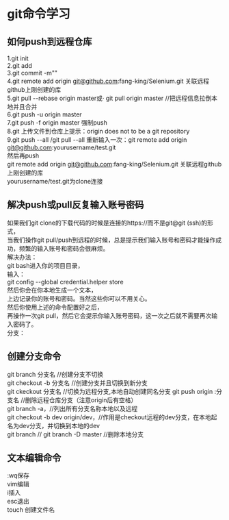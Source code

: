 
# git命令学习
## 如何push到远程仓库
 1.git init   
 2.git add    
 3.git commit -m""  
 4.git remote add origin git@github.com:fang-king/Selenium.git 关联远程github上刚创建的库  
 5.git pull --rebase origin master或· git pull origin master //把远程信息拉倒本地并且合并  
 6.git push -u origin master  
 7.git push -f origin master 强制push  
 8.git 上传文件到仓库上提示：origin does not to be a git repository  
 9.git push --all /git pull --all
 重新输入一次：git remote add origin git@github.com:yourusername/test.git  
 然后再push   
 git remote add origin git@github.com:fang-king/Selenium.git 关联远程github上刚创建的库  
 yourusername/test.git为clone连接   

## 解决push或pull反复输入账号密码
如果我们git clone的下载代码的时候是连接的https://而不是git@git (ssh)的形式，   
当我们操作git pull/push到远程的时候，总是提示我们输入账号和密码才能操作成功，频繁的输入账号和密码会很麻烦。   
解决办法：   
git bash进入你的项目目录，  
输入：  
git config --global credential.helper store  
然后你会在你本地生成一个文本，  
上边记录你的账号和密码。当然这些你可以不用关心。  
然后你使用上述的命令配置好之后，    
再操作一次git pull，然后它会提示你输入账号密码，这一次之后就不需要再次输入密码了。  
分支：  
## 创建分支命令  
git branch 分支名  //创建分支不切换  
git checkout -b 分支名   //创建分支并且切换到新分支  
git ckeckout 分支名 //切换为远程分支,本地自动创建同名分支
git push origin :分支名 //删除远程仓库分支（注意origin后有空格）         
git branch -a，//列出所有分支名称本地以及远程   
git checkout -b dev origin/dev，//作用是checkout远程的dev分支，在本地起名为dev分支，并切换到本地的dev  
git branch //
git branch -D master //删除本地分支  

## 文本编辑命令 
:wq保存  
vim编辑  
i插入  
esc退出  
touch 创建文件名

